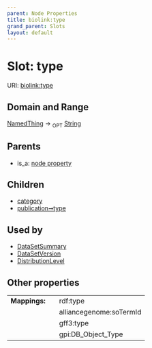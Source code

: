 ```yaml
---
parent: Node Properties
title: biolink:type
grand_parent: Slots
layout: default
---
```


# Slot: type




URI: [biolink:type](https://w3id.org/biolink/vocab/type)

## Domain and Range

[NamedThing](NamedThing.md) ->  <sub>OPT</sub> [String](types/String.md)

## Parents

 *  is_a: [node property](node_property.md)

## Children

 *  [category](category.md)
 *  [publication➞type](publication_type.md)

## Used by

 * [DataSetSummary](DataSetSummary.md)
 * [DataSetVersion](DataSetVersion.md)
 * [DistributionLevel](DistributionLevel.md)

## Other properties

|  |  |  |
| --- | --- | --- |
| **Mappings:** | | rdf:type |
|  | | alliancegenome:soTermId |
|  | | gff3:type |
|  | | gpi:DB_Object_Type |

